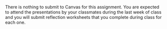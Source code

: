 There is nothing to submit to Canvas for this assignment. You are expected to attend the presentations by your classmates during the last week of class and you will submit reflection worksheets that you complete during class for each one.